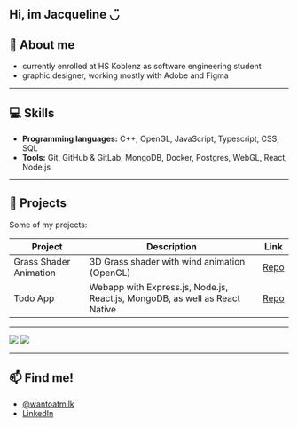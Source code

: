## Hi, im Jacqueline ◡̈

## 🌱 About me

- currently enrolled at HS Koblenz as software engineering student
- graphic designer, working mostly with Adobe and Figma  

---

## 💻 Skills

- **Programming languages:** C++, OpenGL, JavaScript, Typescript, CSS, SQL
- **Tools:** Git, GitHub & GitLab, MongoDB, Docker, Postgres, WebGL, React, Node.js

---

## 📂 Projects

Some of my projects:

| Project | Description | Link |
|---------|-------------|------|
| Grass Shader Animation | 3D Grass shader with wind animation (OpenGL) | [Repo](https://github.com/wantoatmilk/grass-shader) |
| Todo App | Webapp with Express.js, Node.js, React.js, MongoDB, as well as React Native | [Repo](https://github.com/wantoatmilk/webtech) |

---

![](https://nirzak-streak-stats.vercel.app/?user=wantoatmilk&theme=github_dark_dimmed&hide_border=true)
![](https://github-readme-stats.vercel.app/api/top-langs/?username=wantoatmilk&theme=github_dark_dimmed&hide_border=true&include_all_commits=true&count_private=false&layout=compact)

---

## 📫 Find me!

- [@wantoatmilk](https://github.com/wantoatmilk)  
- [LinkedIn](https://www.linkedin.com/in/jacqueline-koehnlein/)

